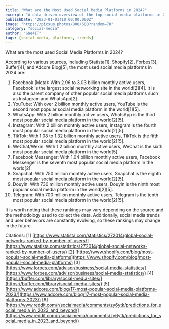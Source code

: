 ```yaml
---
title: "What are the Most Used Social Media Platforms in 2024?"
excerpt: "A data-driven overview of the top social media platforms in 2024, their user numbers, and global trends."
publishDate: "2023-01-01T10:00:00.000Z"
image: "https://picsum.photos/800/600?random=78"
category: "social-media"
author: "Gae4IT"
tags: [social-media, platforms, trends]
---
```


What are the most used Social Media Platforms in 2024?

According to various sources, including Statista[1], Shopify[2], Forbes[3], Buffer[4], and Adcore Blog[5], the most used social media platforms in 2024 are:

1. Facebook (Meta): With 2.96 to 3.03 billion monthly active users, Facebook is the largest social networking site in the world[2][4]. It is also the parent company of other popular social media platforms such as Instagram and WhatsApp[2].
2. YouTube: With over 2 billion monthly active users, YouTube is the second most popular social media platform in the world[1][5].
3. WhatsApp: With 2 billion monthly active users, WhatsApp is the third most popular social media platform in the world[2][5].
4. Instagram: With 2 billion monthly active users, Instagram is the fourth most popular social media platform in the world[2][5].
5. TikTok: With 1.08 to 1.32 billion monthly active users, TikTok is the fifth most popular social media platform in the world[2][5].
6. WeChat/Wexin: With 1.2 billion monthly active users, WeChat is the sixth most popular social media platform in the world[5].
7. Facebook Messenger: With 1.04 billion monthly active users, Facebook Messenger is the seventh most popular social media platform in the world[2].
8. Snapchat: With 750 million monthly active users, Snapchat is the eighth most popular social media platform in the world[2][5].
9. Douyin: With 730 million monthly active users, Douyin is the ninth most popular social media platform in the world[2][5].
10. Telegram: With 700 million monthly active users, Telegram is the tenth most popular social media platform in the world[2][5].

It is worth noting that these rankings may vary depending on the source and the methodology used to collect the data. Additionally, social media trends and user behaviors are constantly evolving, so these rankings may change in the future.

Citations:
[1] [https://www.statista.com/statistics/272014/global-social-networks-ranked-by-number-of-users/](https://www.statista.com/statistics/272014/global-social-networks-ranked-by-number-of-users/)
[2] [https://www.shopify.com/blog/most-popular-social-media-platforms](https://www.shopify.com/blog/most-popular-social-media-platforms)
[3] [https://www.forbes.com/advisor/business/social-media-statistics/](https://www.forbes.com/advisor/business/social-media-statistics/)
[4] [https://buffer.com/library/social-media-sites/](https://buffer.com/library/social-media-sites/)
[5] [https://www.adcore.com/blog/17-most-popular-social-media-platforms-2023/](https://www.adcore.com/blog/17-most-popular-social-media-platforms-2023/)
[6] [https://www.reddit.com/r/socialmedia/comments/zy6ytk/predictions_for_social_media_in_2023_and_beyond/](https://www.reddit.com/r/socialmedia/comments/zy6ytk/predictions_for_social_media_in_2023_and_beyond/)